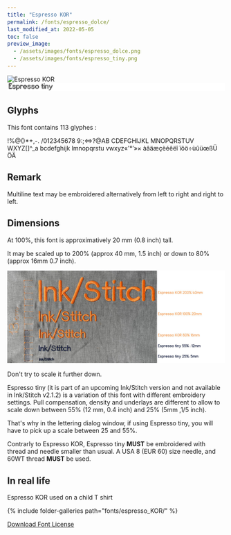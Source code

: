```yaml
---
title: "Espresso KOR"
permalink: /fonts/espresso_dolce/
last_modified_at: 2022-05-05
toc: false
preview_image:
  - /assets/images/fonts/espresso_dolce.png
  - /assets/images/fonts/espresso_tiny.png
---
```

![Espresso KOR](/assets/images/fonts/espresso_dolce.png)
![Espresso tiny](/assets/images/fonts/espresso_tiny.png)


## Glyphs
This font  contains  113 glyphes :

!%@()*+,-.
/012345678
9:;<=>?@AB
CDEFGHIJKL
MNOPQRSTUV
WXYZ[\]^_a
bcdefghijk
lmnopqrstu
vwxyz«'°’»×
àâäæçèéêëî
ïôö÷ùûüœßÜ
ÖÄ

## Remark
Multiline text may be embroidered alternatively from left to right and  right to left.
## Dimensions

At 100%, this font is approximatively  20 mm  (0.8 inch) tall.

It may be scaled up to  200% (approx 40 mm, 1.5 inch) or down to 80% (approx 16mm 0.7 inch).

![Dimensions Espresso](/assets/images/fonts/Sizing/espressosizing.jpg)

Don't try to scale it further down.

Espresso tiny  (it is part of an upcoming Ink/Stitch version and not available in Ink/Stitch v2.1.2) is a variation of this font with different embroidery settings. Pull compensation, density and underlays are different to allow to scale down between 55% (12 mm, 0.4 inch) and 25% (5mm ,1/5 inch). 

That's why in the lettering dialog window, if using Espresso tiny, you will have to pick up a scale between 25 and 55%. 

Contrarly to Espresso KOR, Espresso tiny   **MUST** be embroidered with thread and needle smaller than usual.
A USA 8 (EUR 60) size needle, and 60WT thread **MUST** be used.


## In real life

Espresso KOR used  on a child T shirt

{% include folder-galleries path="fonts/espresso_KOR/" %}


[Download Font License](https://github.com/inkstitch/inkstitch/tree/main/fonts/espresso_KOR/LICENSE)
